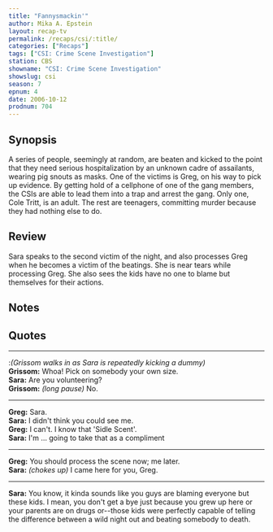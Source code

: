 ```yaml
---
title: "Fannysmackin'"
author: Mika A. Epstein
layout: recap-tv
permalink: /recaps/csi/:title/
categories: ["Recaps"]
tags: ["CSI: Crime Scene Investigation"]
station: CBS
showname: "CSI: Crime Scene Investigation"
showslug: csi
season: 7
epnum: 4
date: 2006-10-12
prodnum: 704  
---
```


## Synopsis

A series of people, seemingly at random, are beaten and kicked to the point that they need serious hospitalization by an unknown cadre of assailants, wearing pig snouts as masks. One of the victims is Greg, on his way to pick up evidence. By getting hold of a cellphone of one of the gang members, the CSIs are able to lead them into a trap and arrest the gang. Only one, Cole Tritt, is an adult. The rest are teenagers, committing murder because they had nothing else to do.

## Review

Sara speaks to the second victim of the night, and also processes Greg when he becomes a victim of the beatings. She is near tears while processing Greg. She also sees the kids have no one to blame but themselves for their actions.

## Notes

## Quotes


- - -

:_(Grissom walks in as Sara is repeatedly kicking a dummy)_  
**Grissom:** Whoa! Pick on somebody your own size.  
**Sara:** Are you volunteering?  
**Grissom:** _(long pause)_ No.  

- - -

**Greg:** Sara.  
**Sara:** I didn't think you could see me.  
**Greg:** I can't. I know that 'Sidle Scent'.  
**Sara:** I'm ... going to take that as a compliment  

- - -

**Greg:** You should process the scene now; me later.  
**Sara:** _(chokes up)_ I came here for you, Greg.  

- - -

**Sara:** You know, it kinda sounds like you guys are blaming everyone but these kids. I mean, you don't get a bye just because you grew up here or your parents are on drugs or--those kids were perfectly capable of telling the difference between a wild night out and beating somebody to death.
